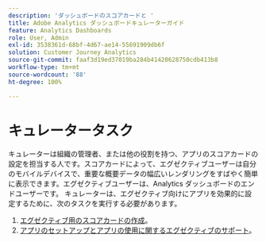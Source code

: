 ```yaml
---
description: 'ダッシュボードのスコアカードと '
title: Adobe Analytics ダッシュボードキュレーターガイド
feature: Analytics Dashboards
role: User, Admin
exl-id: 3538361d-68bf-4d67-ae14-55691909db6f
solution: Customer Journey Analytics
source-git-commit: faaf3d19ed37019ba284b41420628750cdb413b8
workflow-type: tm+mt
source-wordcount: '88'
ht-degree: 100%

---
```


# キュレータータスク

キュレーターは組織の管理者、または他の役割を持つ、アプリのスコアカードの設定を担当する人です。スコアカードによって、エグゼクティブユーザーは自分のモバイルデバイスで、重要な概要データの幅広いレンダリングをすばやく簡単に表示できます。エグゼクティブユーザーは、Analytics ダッシュボードのエンドユーザーです。 キュレーターは、エグゼクティブ向けにアプリを効果的に設定するために、次のタスクを実行する必要があります。

1. [エグゼクティブ用のスコアカードの作成](/help/mobile-app/create-scorecard.md)。
1. [アプリのセットアップとアプリの使用に関するエグゼクティブのサポート](/help/mobile-app/set-up-execs.md)。
